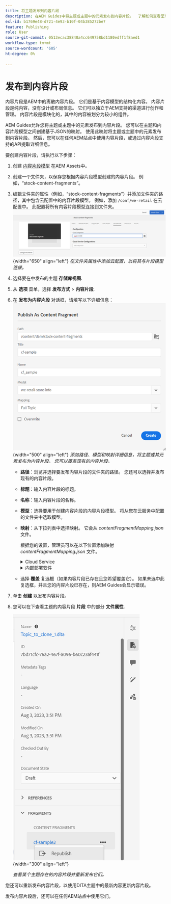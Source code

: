 ```yaml
---
title: 将主题发布到内容片段
description: 在AEM Guides中将主题或主题中的元素发布到内容片段。  了解如何查看呈现给某个主题的内容片段并重新发布它们。
exl-id: b1769e48-d721-4e93-b10f-04b385272be7
feature: Publishing
role: User
source-git-commit: 0513ecac38840a4cc649758bd1180edff1f8aed1
workflow-type: tm+mt
source-wordcount: '605'
ht-degree: 0%

---
```


# 发布到内容片段

内容片段是AEM中的离散内容片段。 它们是基于内容模型的结构化内容。 内容片段是纯内容，没有设计或布局信息。 它们可以独立于AEM支持的渠道进行创作和管理。 内容片段是模块化的，其中的内容被划分为较小的组件。

AEM Guides允许您将主题或主题中的元素发布到内容片段。 您可以在主题和内容片段模型之间创建基于JSON的映射。 使用此映射将主题或主题中的元素发布到内容片段。 然后，您可以在任何AEM站点中使用内容片段，或通过内容片段支持的API提取详细信息。


要创建内容片段，请执行以下步骤：

1. 创建 [内容片段模型](https://experienceleague.adobe.com/docs/experience-manager-65/assets/content-fragments/content-fragments-models.html?lang=zh-Hans) 在AEM Assets中。
1. 创建一个文件夹，以保存您根据内容片段模型创建的内容片段。 例如，“stock-content-fragments”。
1. 编辑文件夹的属性（例如，“stock-content-fragments”）并添加文件夹的路径，其中包含云配置中的内容片段模型。
例如，添加 `/conf/we-retail` 在云配置中。 此配置将所有内容片段模型连接到文件夹。\
   ![在文件夹属性中添加云配置详细信息](images/fragment-folder-cloud-configuration.png){width="650" align="left"}
   *在文件夹属性中添加云配置，以将其与片段模型连接。*
1. 选择要在中发布的主题 **存储库视图**.
1. 从 **选项** 菜单，选择 **发布方式** > **内容片段**.
1. 在 **发布为内容片段** 对话框，请填写以下详细信息：
   ![在“发布为内容片段”对话框中添加片段模型和映射详细信息](images/content-fragment-publish.png){width="500" align="left"}
   *添加路径、模型和映射详细信息，将主题或其元素发布为内容片段。 您可以覆盖现有的内容片段。*

   * **路径**：浏览并选择要发布内容片段的文件夹的路径。 您还可以选择并发布现有的内容片段。
   * **标题**：输入内容片段的标题。
   * **名称**：输入内容片段的名称。
   * **模型**：选择要用于创建内容片段的内容片段模型。 将从您在云服务中配置的文件夹中选取模型。
   * **映射**：从下拉列表中选择映射。 它会从 *contentFragmentMapping.json* 文件。



     根据您的设置，管理员可以在以下位置添加映射 *contentFragmentMapping.json* 文件。

     <details>
        <summary>Cloud Service</summary>

     详细了解如何 [创建主题和内容片段之间的映射](../cs-install-guide/conf-content-fragment-mapping-cs.md) 《Cloud Service安装和配置指南》中的。
     </details>

     <details>
        <summary> 内部部署软件</summary>

     详细了解如何 [创建主题和内容片段之间的映射](../install-guide/conf-content-fragment-mapping.md) ，请参见On-premise Installation and Configuration Guide。

     </details>
   * 选择 **覆盖** 复选框（如果内容片段已存在且您希望覆盖它）。 如果未选中此复选框，并且您的内容片段已存在，则AEM Guides会显示错误。
1. 单击 **创建** 以发布内容片段。
1. 您可以在下查看主题的内容片段 **片段** 中的部分 **文件属性**.

   ![查看主题的内容片段](images/topic-content-fragments.png){width="300" align="left"}

   *查看某个主题存在的内容片段并重新发布它们。*

您还可以重新发布内容片段，以使用DITA主题中的最新内容更新内容片段。



发布内容片段后，还可以在任何AEM站点中使用它们。
